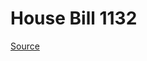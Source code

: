# House Bill 1132

[Source](http://lawfilesext.leg.wa.gov/biennium/2023-24/Pdf/Bills/House%20Bills/1132.pdf)